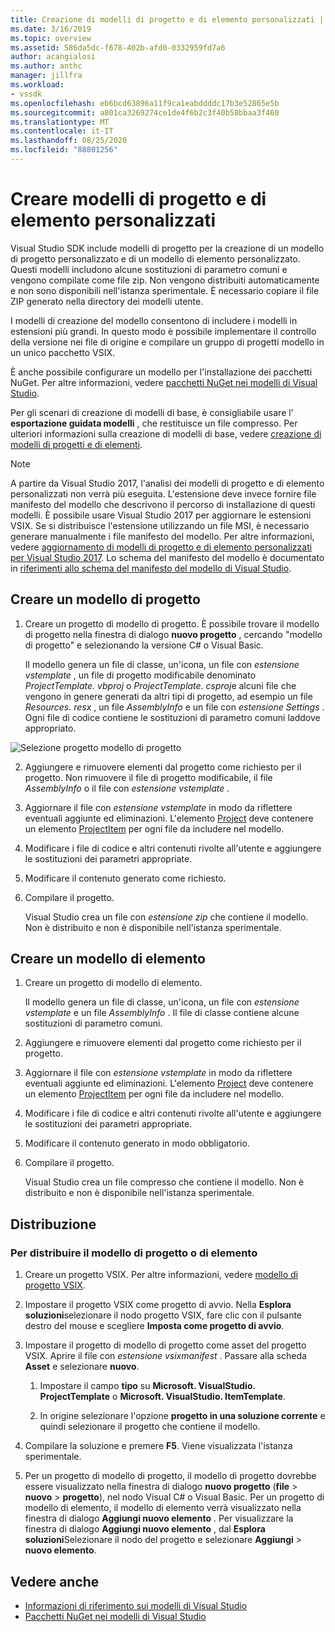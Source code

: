 ```yaml
---
title: Creazione di modelli di progetto e di elemento personalizzati | Microsoft Docs
ms.date: 3/16/2019
ms.topic: overview
ms.assetid: 586da5dc-f678-402b-afd0-0332959fd7a6
author: acangialosi
ms.author: anthc
manager: jillfra
ms.workload:
- vssdk
ms.openlocfilehash: eb6bcd63896a11f9ca1eabddddc17b3e52865e5b
ms.sourcegitcommit: a801ca3269274ce1de4f6b2c3f40b58bbaa3f460
ms.translationtype: MT
ms.contentlocale: it-IT
ms.lasthandoff: 08/25/2020
ms.locfileid: "88801256"
---
```

# <a name="create-custom-project-and-item-templates"></a>Creare modelli di progetto e di elemento personalizzati

Visual Studio SDK include modelli di progetto per la creazione di un modello di progetto personalizzato e di un modello di elemento personalizzato. Questi modelli includono alcune sostituzioni di parametro comuni e vengono compilate come file zip. Non vengono distribuiti automaticamente e non sono disponibili nell'istanza sperimentale. È necessario copiare il file ZIP generato nella directory dei modelli utente.

I modelli di creazione del modello consentono di includere i modelli in estensioni più grandi. In questo modo è possibile implementare il controllo della versione nei file di origine e compilare un gruppo di progetti modello in un unico pacchetto VSIX.

È anche possibile configurare un modello per l'installazione dei pacchetti NuGet. Per altre informazioni, vedere [pacchetti NuGet nei modelli di Visual Studio](/nuget/visual-studio-extensibility/visual-studio-templates).

Per gli scenari di creazione di modelli di base, è consigliabile usare l' **esportazione guidata modelli** , che restituisce un file compresso. Per ulteriori informazioni sulla creazione di modelli di base, vedere [creazione di modelli di progetti e di elementi](../ide/creating-project-and-item-templates.md).

> [!NOTE]
> A partire da Visual Studio 2017, l'analisi dei modelli di progetto e di elemento personalizzati non verrà più eseguita. L'estensione deve invece fornire file manifesto del modello che descrivono il percorso di installazione di questi modelli. È possibile usare Visual Studio 2017 per aggiornare le estensioni VSIX. Se si distribuisce l'estensione utilizzando un file MSI, è necessario generare manualmente i file manifesto del modello. Per altre informazioni, vedere [aggiornamento di modelli di progetto e di elemento personalizzati per Visual Studio 2017](../extensibility/upgrading-custom-project-and-item-templates-for-visual-studio-2017.md). Lo schema del manifesto del modello è documentato in [riferimenti allo schema del manifesto del modello di Visual Studio](../extensibility/visual-studio-template-manifest-schema-reference.md).

## <a name="create-a-project-template"></a>Creare un modello di progetto

1. Creare un progetto di modello di progetto. È possibile trovare il modello di progetto nella finestra di dialogo **nuovo progetto** , cercando "modello di progetto" e selezionando la versione C# o Visual Basic.

     Il modello genera un file di classe, un'icona, un file con *estensione vstemplate* , un file di progetto modificabile denominato *ProjectTemplate. vbproj* o *ProjectTemplate. csproj*e alcuni file che vengono in genere generati da altri tipi di progetto, ad esempio un file *Resources. resx* , un file *AssemblyInfo* e un file con *estensione Settings* . Ogni file di codice contiene le sostituzioni di parametro comuni laddove appropriato.

![Selezione progetto modello di progetto](media/project-template-selection.png)

2. Aggiungere e rimuovere elementi dal progetto come richiesto per il progetto. Non rimuovere il file di progetto modificabile, il file *AssemblyInfo* o il file con *estensione vstemplate* .

3. Aggiornare il file con *estensione vstemplate* in modo da riflettere eventuali aggiunte ed eliminazioni. L'elemento [Project](../extensibility/project-element-visual-studio-templates.md) deve contenere un elemento [ProjectItem](../extensibility/projectitem-element-visual-studio-item-templates.md) per ogni file da includere nel modello.

4. Modificare i file di codice e altri contenuti rivolte all'utente e aggiungere le sostituzioni dei parametri appropriate.

5. Modificare il contenuto generato come richiesto.

6. Compilare il progetto.

     Visual Studio crea un file con *estensione zip* che contiene il modello. Non è distribuito e non è disponibile nell'istanza sperimentale.

## <a name="create-an-item-template"></a>Creare un modello di elemento

1. Creare un progetto di modello di elemento.

     Il modello genera un file di classe, un'icona, un file con *estensione vstemplate* e un file *AssemblyInfo* . Il file di classe contiene alcune sostituzioni di parametro comuni.

2. Aggiungere e rimuovere elementi dal progetto come richiesto per il progetto.

3. Aggiornare il file con *estensione vstemplate* in modo da riflettere eventuali aggiunte ed eliminazioni. L'elemento [Project](../extensibility/project-element-visual-studio-templates.md) deve contenere un elemento [ProjectItem](../extensibility/projectitem-element-visual-studio-item-templates.md) per ogni file da includere nel modello.

4. Modificare i file di codice e altri contenuti rivolte all'utente e aggiungere le sostituzioni dei parametri appropriate.

5. Modificare il contenuto generato in modo obbligatorio.

6. Compilare il progetto.

     Visual Studio crea un file compresso che contiene il modello. Non è distribuito e non è disponibile nell'istanza sperimentale.

## <a name="deployment"></a>Distribuzione

### <a name="to-deploy-the-project-or-item-template"></a>Per distribuire il modello di progetto o di elemento

1. Creare un progetto VSIX. Per altre informazioni, vedere [modello di progetto VSIX](../extensibility/vsix-project-template.md).

2. Impostare il progetto VSIX come progetto di avvio. Nella **Esplora soluzioni**selezionare il nodo progetto VSIX, fare clic con il pulsante destro del mouse e scegliere **Imposta come progetto di avvio**.

3. Impostare il progetto di modello di progetto come asset del progetto VSIX. Aprire il file con *estensione vsixmanifest* . Passare alla scheda **Asset** e selezionare **nuovo**.

    1. Impostare il campo **tipo** su **Microsoft. VisualStudio. ProjectTemplate** o **Microsoft. VisualStudio. ItemTemplate**.

    2. In origine selezionare l'opzione **progetto in una soluzione corrente** e quindi selezionare il progetto che contiene il modello.

4. Compilare la soluzione e premere **F5**. Viene visualizzata l'istanza sperimentale.

5. Per un progetto di modello di progetto, il modello di progetto dovrebbe essere visualizzato nella finestra di dialogo **nuovo progetto** (**file**  >  **nuovo**  >  **progetto**), nel nodo Visual C# o Visual Basic. Per un progetto di modello di elemento, il modello di elemento verrà visualizzato nella finestra di dialogo **Aggiungi nuovo elemento** . Per visualizzare la finestra di dialogo **Aggiungi nuovo elemento** , dal **Esplora soluzioni**Selezionare il nodo del progetto e selezionare **Aggiungi**  >  **nuovo elemento**.

## <a name="see-also"></a>Vedere anche

- [Informazioni di riferimento sui modelli di Visual Studio](../ide/creating-project-and-item-templates.md)
- [Pacchetti NuGet nei modelli di Visual Studio](/nuget/visual-studio-extensibility/visual-studio-templates)
